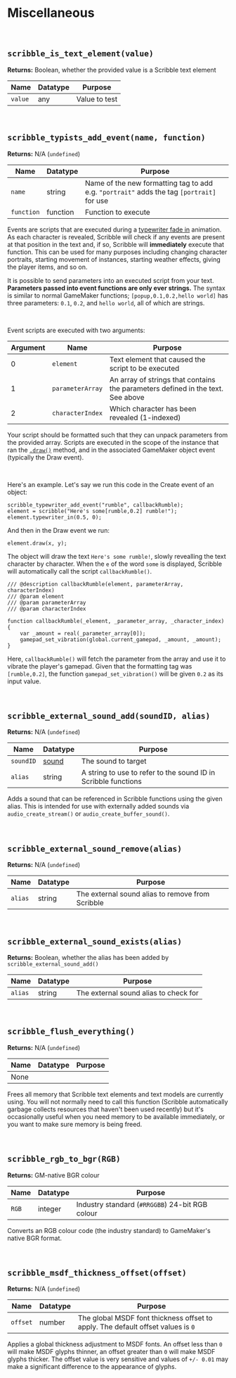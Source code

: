 # Miscellaneous 

&nbsp;

## `scribble_is_text_element(value)`

**Returns:** Boolean, whether the provided value is a Scribble text element

|Name   |Datatype|Purpose      |
|-------|--------|-------------|
|`value`|any     |Value to test|

&nbsp;

## `scribble_typists_add_event(name, function)`

**Returns:** N/A (`undefined`)

|Name      |Datatype|Purpose                                                                                  |
|----------|--------|-----------------------------------------------------------------------------------------|
|`name`    |string  |Name of the new formatting tag to add e.g. `"portrait"` adds the tag `[portrait]` for use|
|`function`|function|Function to execute                                                                      |

Events are scripts that are executed during a [typewriter fade in](scribble()-Methods#typewriter_inspeed-smoothness) animation. As each character is revealed, Scribble will check if any events are present at that position in the text and, if so, Scribble will **immediately** execute that function. This can be used for many purposes including changing character portraits, starting movement of instances, starting weather effects, giving the player items, and so on.

It is possible to send parameters into an executed script from your text. **Parameters passed into event functions are only ever strings.** The syntax is similar to normal GameMaker functions; `[popup,0.1,0.2,hello world]` has three parameters: `0.1`, `0.2`, and `hello world`, all of which are strings.

&nbsp;

Event scripts are executed with two arguments:

|Argument|Name            |Purpose                                                                        |
|--------|----------------|-------------------------------------------------------------------------------|
|0       |`element`       |Text element that caused the script to be executed                             |
|1       |`parameterArray`|An array of strings that contains the parameters defined in the text. See above|
|2       |`characterIndex`|Which character has been revealed (1-indexed)                                  |

Your script should be formatted such that they can unpack parameters from the provided array. Scripts are executed in the scope of the instance that ran the [`.draw()`](scribble-methods?id=drawx-y) method, and in the associated GameMaker object event (typically the Draw event).

&nbsp;

Here's an example. Let's say we run this code in the Create event of an object:
```
scribble_typewriter_add_event("rumble", callbackRumble);
element = scribble("Here's some[rumble,0.2] rumble!");
element.typewriter_in(0.5, 0);
```
And then in the Draw event we run:
```
element.draw(x, y);
```
The object will draw the text `Here's some rumble!`, slowly revealling the text character by character. When the `e` of the word `some` is displayed, Scribble will automatically call the script `callbackRumble()`.

```
/// @description callbackRumble(element, parameterArray, characterIndex)
/// @param element
/// @param parameterArray
/// @param characterIndex

function callbackRumble(_element, _parameter_array, _character_index)
{
    var _amount = real(_parameter_array[0]);
    gamepad_set_vibration(global.current_gamepad, _amount, _amount);
}
```

Here, `callbackRumble()` will fetch the parameter from the array and use it to vibrate the player's gamepad. Given that the formatting tag was `[rumble,0.2]`, the function `gamepad_set_vibration()` will be given `0.2` as its input value.

&nbsp;

## `scribble_external_sound_add(soundID, alias)`

**Returns:** N/A (`undefined`)

|Name     |Datatype                                                                            |Purpose                                                       |
|---------|------------------------------------------------------------------------------------|--------------------------------------------------------------|
|`soundID`|[sound](https://docs2.yoyogames.com/source/_build/2_interface/1_editors/sounds.html)|The sound to target                                           |
|`alias`  |string                                                                              |A string to use to refer to the sound ID in Scribble functions|

Adds a sound that can be referenced in Scribble functions using the given alias. This is intended for use with externally added sounds via `audio_create_stream()` or `audio_create_buffer_sound()`.

&nbsp;

## `scribble_external_sound_remove(alias)`

**Returns:** N/A (`undefined`)

|Name     |Datatype|Purpose                                         |
|---------|--------|------------------------------------------------|
|`alias`  |string  |The external sound alias to remove from Scribble|

&nbsp;

## `scribble_external_sound_exists(alias)`

**Returns:** Boolean, whether the alias has been added by `scribble_external_sound_add()`

|Name     |Datatype|Purpose                              |
|---------|--------|-------------------------------------|
|`alias`  |string  |The external sound alias to check for|

&nbsp;

## `scribble_flush_everything()`

**Returns:** N/A (`undefined`)

|Name|Datatype|Purpose|
|----|--------|-------|
|None|        |       |

Frees all memory that Scribble text elements and text models are currently using. You will not normally need to call this function (Scribble automatically garbage collects resources that haven't been used recently) but it's occasionally useful when you need memory to be available immediately, or you want to make sure memory is being freed.

&nbsp;

## `scribble_rgb_to_bgr(RGB)`

**Returns:** GM-native BGR colour

|Name |Datatype|Purpose                                        |
|-----|--------|-----------------------------------------------|
|`RGB`|integer |Industry standard (`#RRGGBB`) 24-bit RGB colour|

Converts an RGB colour code (the industry standard) to GameMaker's native BGR format.

&nbsp;

## `scribble_msdf_thickness_offset(offset)`

**Returns:** N/A (`undefined`)

|Name    |Datatype|Purpose                                                                         |
|--------|--------|--------------------------------------------------------------------------------|
|`offset`|number  |The global MSDF font thickness offset to apply. The default offset values is `0`|

Applies a global thickness adjustment to MSDF fonts. An offset less than `0` will make MSDF glyphs thinner, an offset greater than `0` will make MSDF glyphs thicker. The offset value is very sensitive and values of `+/- 0.01` may make a significant difference to the appearance of glyphs.

